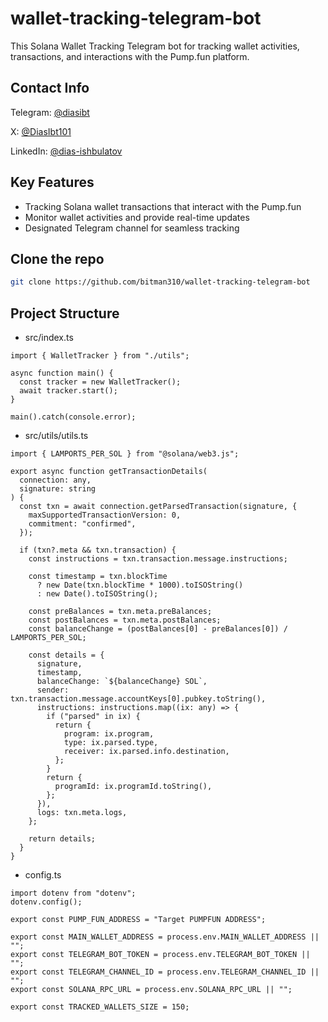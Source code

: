 # wallet-tracking-telegram-bot
This Solana Wallet Tracking Telegram bot for tracking wallet activities, transactions, and interactions with the Pump.fun platform.

## Contact Info
Telegram: [@diasibt](https://t.me/@diasibt)

X: [@DiasIbt101](https://x.com/DiasIbt101)

LinkedIn: [@dias-ishbulatov](https://www.linkedin.com/in/dias-ishbulatov/)


## Key Features
- Tracking Solana wallet transactions that interact with the Pump.fun
- Monitor wallet activities and provide real-time updates
- Designated Telegram channel for seamless tracking

## Clone the repo
```bash
git clone https://github.com/bitman310/wallet-tracking-telegram-bot
```

## Project Structure
- src/index.ts

```
import { WalletTracker } from "./utils";

async function main() {
  const tracker = new WalletTracker();
  await tracker.start();
}

main().catch(console.error);
```

- src/utils/utils.ts

```
import { LAMPORTS_PER_SOL } from "@solana/web3.js";

export async function getTransactionDetails(
  connection: any,
  signature: string
) {
  const txn = await connection.getParsedTransaction(signature, {
    maxSupportedTransactionVersion: 0,
    commitment: "confirmed",
  });

  if (txn?.meta && txn.transaction) {
    const instructions = txn.transaction.message.instructions;

    const timestamp = txn.blockTime
      ? new Date(txn.blockTime * 1000).toISOString()
      : new Date().toISOString();

    const preBalances = txn.meta.preBalances;
    const postBalances = txn.meta.postBalances;
    const balanceChange = (postBalances[0] - preBalances[0]) / LAMPORTS_PER_SOL;

    const details = {
      signature,
      timestamp,
      balanceChange: `${balanceChange} SOL`,
      sender: txn.transaction.message.accountKeys[0].pubkey.toString(),
      instructions: instructions.map((ix: any) => {
        if ("parsed" in ix) {
          return {
            program: ix.program,
            type: ix.parsed.type,
            receiver: ix.parsed.info.destination,
          };
        }
        return {
          programId: ix.programId.toString(),
        };
      }),
      logs: txn.meta.logs,
    };

    return details;
  }
}
```

- config.ts

```
import dotenv from "dotenv";
dotenv.config();

export const PUMP_FUN_ADDRESS = "Target PUMPFUN ADDRESS";

export const MAIN_WALLET_ADDRESS = process.env.MAIN_WALLET_ADDRESS || "";
export const TELEGRAM_BOT_TOKEN = process.env.TELEGRAM_BOT_TOKEN || "";
export const TELEGRAM_CHANNEL_ID = process.env.TELEGRAM_CHANNEL_ID || "";
export const SOLANA_RPC_URL = process.env.SOLANA_RPC_URL || "";

export const TRACKED_WALLETS_SIZE = 150;
```


